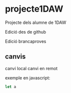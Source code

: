 # projecte1DAW

Projecte dels alumne de 1DAW

Edició des de github

Edició brancaproves

## canvis
canvi local
canvi en remot

exemple en javascript:

```javascript
let a 
```
